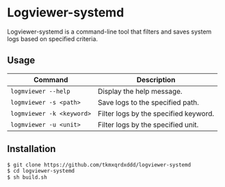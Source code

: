 # Logviewer-systemd

Logviewer-systemd is a command-line tool that filters and saves system logs based on specified criteria.

## Usage


| Command | Description |
| --- | --- |
| `logmviewer --help` | Display the help message. |
| `logmviewer -s <path>` | Save logs to the specified path. |
| `logmviewer -k <keyword>` | Filter logs by the specified keyword. |
| `logmviewer -u <unit>` | Filter logs by the specified unit. |

## Installation 
```bash
$ git clone https://github.com/tkmxqrdxddd/logviewer-systemd
$ cd logviewer-systemd
$ sh build.sh

